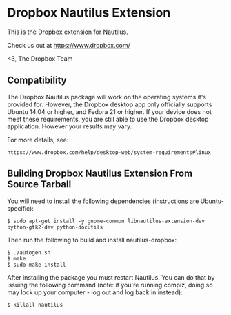 # Dropbox Nautilus Extension

This is the Dropbox extension for Nautilus.

Check us out at https://www.dropbox.com/

<3,
The Dropbox Team

## Compatibility

The Dropbox Nautilus package will work on the operating systems it's provided
for. However, the Dropbox desktop app only officially supports Ubuntu 14.04 or
higher, and Fedora 21 or higher. If your device does not meet these requirements,
you are still able to use the Dropbox desktop application. However your results
may vary.

For more details, see:

    https://www.dropbox.com/help/desktop-web/system-requirements#linux


## Building Dropbox Nautilus Extension From Source Tarball

You will need to install the following dependencies (instructions are Ubuntu-specific):

```
$ sudo apt-get install -y gnome-common libnautilus-extension-dev python-gtk2-dev python-docutils
```

Then run the following to build and install nautilus-dropbox:
```
$ ./autogen.sh
$ make
$ sudo make install
```

After installing the package you must restart Nautilus. You can do that by issuing the following command (note: if you're running compiz, doing so may lock up your computer - log out and log back in instead):

```
$ killall nautilus
```
